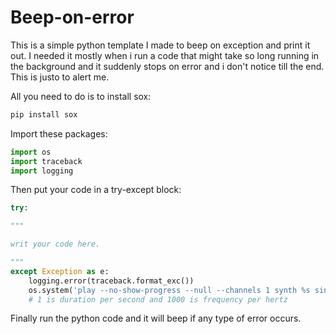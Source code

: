 # Beep-on-error
This is a simple python template I made to beep on exception and print it out. I needed it mostly when i run a code that might take so long running in the background and it suddenly stops on error and i don't notice till the end. This is justo to alert me.

All you need to do is to install sox:

```bash
pip install sox
```

Import these packages:

```python
import os
import traceback
import logging
```

Then put your code in a try-except block:
```python
try:

"""

writ your code here.

"""
except Exception as e:
	logging.error(traceback.format_exc())
	os.system('play --no-show-progress --null --channels 1 synth %s sine %f' % (1, 1000)) 
	# 1 is duration per second and 1000 is frequency per hertz
```

Finally run the python code and it will beep if any type of error occurs.
